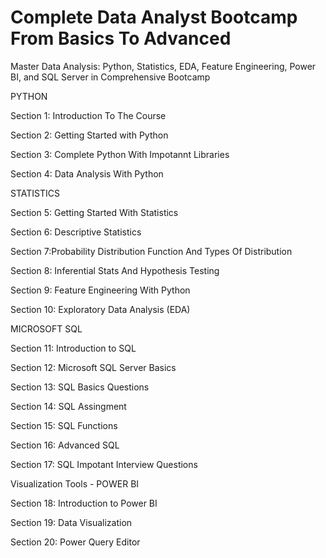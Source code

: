 # Complete Data Analyst Bootcamp From Basics To Advanced


Master Data Analysis: Python, Statistics, EDA, Feature Engineering, Power BI, and SQL Server in Comprehensive Bootcamp

PYTHON

Section 1: Introduction To The Course

Section 2: Getting Started with Python

Section 3: Complete Python With Impotannt Libraries

Section 4: Data Analysis With Python


STATISTICS

Section 5: Getting Started With Statistics

Section 6: Descriptive Statistics

Section 7:Probability Distribution Function And Types Of Distribution

Section 8: Inferential Stats And Hypothesis Testing

Section 9: Feature Engineering With Python

Section 10: Exploratory Data Analysis (EDA)


MICROSOFT SQL

Section 11: Introduction to SQL

Section 12: Microsoft SQL Server Basics

Section 13: SQL Basics Questions

Section 14: SQL Assingment

Section 15: SQL Functions

Section 16: Advanced SQL

Section 17: SQL Impotant Interview Questions


Visualization Tools - POWER BI

Section 18: Introduction to Power BI

Section 19: Data Visualization

Section 20: Power Query Editor




